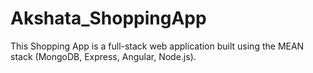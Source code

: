 # Akshata_ShoppingApp
This Shopping App is a full-stack web application built using the MEAN stack (MongoDB, Express, Angular, Node.js).
